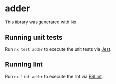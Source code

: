 # adder

This library was generated with [Nx](https://nx.dev).

## Running unit tests

Run `nx test adder` to execute the unit tests via [Jest](https://jestjs.io).

## Running lint

Run `nx lint adder` to execute the lint via [ESLint](https://eslint.org/).
